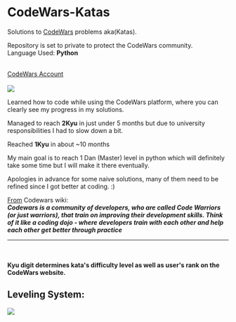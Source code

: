 # CodeWars-Katas

Solutions to <a href="http://www.codewars.com">CodeWars</a> problems aka(Katas).

Repository is set to private to protect the CodeWars community.
<br>
Language Used: <b>Python</b>

<br>
<a href=https://www.codewars.com/users/fibonaccios/>CodeWars Account</a>
<br>
<br>
<img src=https://www.codewars.com/users/fibonaccios/badges/large></img>

<br>

<p>Learned how to code while using the CodeWars platform, where you can clearly see
my progress in my solutions.</p>
<p>Managed to reach <b>2Kyu</b> in just under 5 months but due to university responsibilities I had
to slow down a bit.</p>
<p>Reached <b>1Kyu</b> in about ~10 months</p>
<p>My main goal is to reach 1 Dan (Master) level in python which will definitely take some time but
I will make it there eventually.</p>

Apologies in advance for some naive solutions, many of them need to be refined since
I got better at coding. :)
</p>

<a href="https://github.com/Codewars/codewars.com/wiki/About-Codewars">From</a> Codewars wiki:<br>
<b><i>Codewars is a community of developers, who are called Code Warriors (or just warriors), that train on improving their development skills. Think of it like a coding dojo - where developers train with each other and help each other get better through practice</i></b>
<br>
<hr>
<br>

<br>
<b>Kyu digit determines kata's difficulty level as well as user's rank on the CodeWars website.</b>
<h2>Leveling System:</h2>
<img src=https://i.imgur.com/Vm77XMv.png</img>
